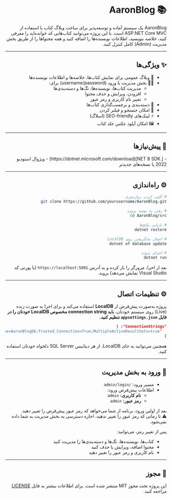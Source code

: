
<div dir="rtl">

# 📚 AaronBlog

<p dir="rtl">
AaronBlog یک سیستم آماده و توسعه‌پذیر برای ساخت وبلاگ کتاب با استفاده از ASP.NET Core MVC است.
با این پروژه می‌توانید کتاب‌هایی که خوانده‌اید را معرفی کنید، خلاصه بنویسید، اطلاعات نویسنده‌ها را اضافه کنید و همه محتواها را از طریق بخش مدیریت (Admin) کامل کنترل کنید.
</p>

---

## ✨ ویژگی‌ها

- 📝 وبلاگ عمومی برای نمایش کتاب‌ها، خلاصه‌ها و اطلاعات نویسنده‌ها
- 🧑‍💼 بخش مدیریت با ورود (username/password) برای:
  - مدیریت کتاب‌ها، نویسنده‌ها، تگ‌ها و دسته‌بندی‌ها
  - افزودن، ویرایش و حذف محتوا
  - تغییر نام کاربری و رمز عبور
- 🔖 دسته‌بندی و برچسب‌گذاری کتاب‌ها
- 🔎 امکان جستجو و فیلتر کردن
- ⚡ لینک‌های SEO-friendly (اسلاگ)
- 🖼 امکان آپلود عکس جلد کتاب

---

## 🚀 پیش‌نیازها

<p dir="rtl">
- [.NET 8 SDK](https://dotnet.microsoft.com/download)
- ویژوال استودیو 2022 یا نسخه‌های جدیدتر
</p>

---

## ⚙️ راه‌اندازی

```bash
# کلون کردن ریپازیتوری
git clone https://github.com/yourusername/AaronBlog.git

# رفتن به پوشه پروژه
cd AaronBlog/src

# بازیابی پکیج‌ها
dotnet restore

# اعمال مایگریشن روی LocalDB
dotnet ef database update

# اجرای پروژه
dotnet run
```

بعد از اجرا، مرورگر را باز کرده و به آدرس `https://localhost:5001` (یا پورتی که Visual Studio نمایش می‌دهد) بروید.

---

## ⚙️ تنظیمات اتصال

پروژه به‌صورت پیش‌فرض از **LocalDB** استفاده می‌کند و برای اجرا به صورت زنده (Live) روی سیستم خودتان، **باید connection string مخصوص LocalDB خودتان را در فایل `appsettings.json` تنظیم کنید.**

```json
"ConnectionStrings": {
  "DefaultConnection": "Server=(localdb)\\mssqllocaldb;Database=AaronBlogDb;Trusted_Connection=True;MultipleActiveResultSets=true"
}
```

همچنین می‌توانید به جای LocalDB، از هر دیتابیس SQL Server دلخواه خودتان استفاده کنید.

---

## 🔐 ورود به بخش مدیریت

- مسیر ورود: `/admin/login`
- اطلاعات پیش‌فرض ورود:
  - **نام کاربری:** `admin`
  - **رمز عبور:** `admin`

بعد از اولین ورود، برنامه از شما می‌خواهد که رمز عبور پیش‌فرض را تغییر دهید.  
⚠️ تا زمانی که رمز عبور را تغییر ندهید، اجازه دسترسی به بخش مدیریت به شما داده نمی‌شود.

پس از تغییر رمز، می‌توانید:

- کتاب‌ها، نویسنده‌ها، تگ‌ها و دسته‌بندی‌ها را مدیریت کنید
- محتوا اضافه، ویرایش یا حذف کنید
- نام کاربری و رمز عبور را تغییر دهید

---

## 🪪 مجوز

این پروژه تحت مجوز MIT منتشر شده است. برای اطلاعات بیشتر به فایل [LICENSE](LICENSE) مراجعه کنید.

</div>
